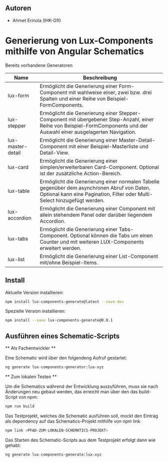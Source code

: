 ## Autoren
- Ahmet Erinola (IHK-GfI)

# Generierung von Lux-Components mithilfe von Angular Schematics

Bereits vorhandene Generatoren

| Name                | Beschreibung                                                                                                                                                            |
| ------------------- | ------------------------------------------------------------------------------------------------------------------------------------------------------------------------|
| lux-form            | Ermöglicht die Generierung einer Form-Component mit wahlweise einer, zwei bzw. drei Spalten und einer Reihe von Beispiel-FormComponents.                                |
| lux-stepper         | Ermöglicht die Generierung einer Stepper-Component mit übergebener Step-Anzahl, einer Reihe von Beispiel-FormComponents und der Auswahl einer ausgelagerten Navigation. |
| lux-master-detail   | Ermöglicht die Generierung einer Master-Detail-Component mit einer Beispiel-Masterliste und Detail-View.                                                                |
| lux-card            | Ermöglicht die Generierung einer simplen/erweiterbaren Card-Component. Optional ist der zusätzliche Action-Bereich.                                      |
| lux-table           | Ermöglicht die Generierung einer normalen Tabelle gegenüber dem asynchronen Abruf von Daten. Optional kann eine Pagination, Filter oder Multi-Select hinzugefügt werden.|
| lux-accordion       | Ermöglicht die Generierung einer Component mit allein stehendem Panel oder darüber liegendem Accordion.                                                                 |
| lux-tabs            | Ermöglicht die Generierung einer Tabs-Component. Optional können die Tabs um einen Counter und mit weiteren LUX-Components erweitert werden.                            |
| lux-list            | Ermöglicht die Generierung einer List-Component mit/ohne Beispiel-Items.                                                                                                |

## Install

Aktuelle Version installieren:

```bash
npm install lux-components-generate@latest --save-dev
```
Spezielle Version installieren:

```bash
npm install --save lux-components-generate@0.0.1
```

## Ausführen eines Schematic-Scripts

** Als Fachentwickler **

Eine Schematic wird über den folgendeng Aufruf gestartet:

```bash
ng generate lux-components-generator:lux-xyz
```

** Zum lokalen Testen **

Um die Schematics während der Entwicklung auszuführen, muss sie nach Änderungen neu gebaut werden, das erreicht man über den das build-Script von npm:

```bash
npm run build
```

Das Testprojekt, welches die Schematic ausführen soll, mockt den Eintrag als dependency auf das Schematics-Projekt mithilfe von npm link:

```bash
npm link <PFAD-ZUM-LOKALEN-SCHEMATICS-PROJEKT>
```

Das Starten des Schematic-Scripts aus dem Testprojekt erfolgt dann wie gehabt:

```bash
ng generate lux-components-generate:lux-xyz
```

